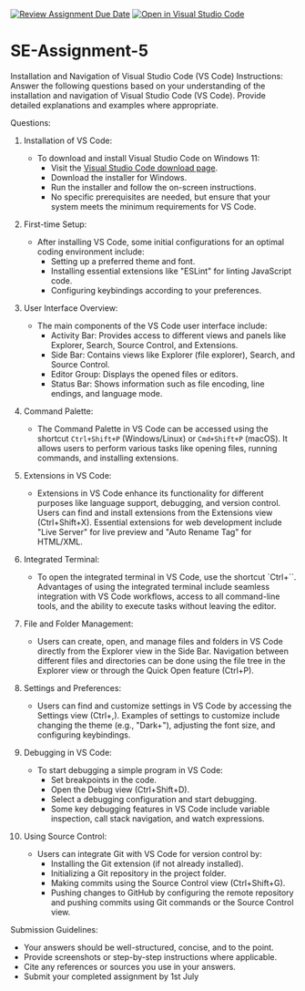 [![Review Assignment Due Date](https://classroom.github.com/assets/deadline-readme-button-24ddc0f5d75046c5622901739e7c5dd533143b0c8e959d652212380cedb1ea36.svg)](https://classroom.github.com/a/XoLGRbHq)
[![Open in Visual Studio Code](https://classroom.github.com/assets/open-in-vscode-718a45dd9cf7e7f842a935f5ebbe5719a5e09af4491e668f4dbf3b35d5cca122.svg)](https://classroom.github.com/online_ide?assignment_repo_id=15265972&assignment_repo_type=AssignmentRepo)
# SE-Assignment-5
Installation and Navigation of Visual Studio Code (VS Code)
 Instructions:
Answer the following questions based on your understanding of the installation and navigation of Visual Studio Code (VS Code). Provide detailed explanations and examples where appropriate.

 Questions:
1. Installation of VS Code:
   - To download and install Visual Studio Code on Windows 11:
     - Visit the [Visual Studio Code download page](https://code.visualstudio.com/Download).
     - Download the installer for Windows.
     - Run the installer and follow the on-screen instructions.
     - No specific prerequisites are needed, but ensure that your system meets the minimum requirements for VS Code.

2. First-time Setup:
   - After installing VS Code, some initial configurations for an optimal coding environment include:
     - Setting up a preferred theme and font.
     - Installing essential extensions like "ESLint" for linting JavaScript code.
     - Configuring keybindings according to your preferences.

3. User Interface Overview:
   - The main components of the VS Code user interface include:
     - Activity Bar: Provides access to different views and panels like Explorer, Search, Source Control, and Extensions.
     - Side Bar: Contains views like Explorer (file explorer), Search, and Source Control.
     - Editor Group: Displays the opened files or editors.
     - Status Bar: Shows information such as file encoding, line endings, and language mode.

4. Command Palette:
   - The Command Palette in VS Code can be accessed using the shortcut `Ctrl+Shift+P` (Windows/Linux) or `Cmd+Shift+P` (macOS). It allows users to perform various tasks like opening files, running commands, and installing extensions.

5. Extensions in VS Code:
   - Extensions in VS Code enhance its functionality for different purposes like language support, debugging, and version control. Users can find and install extensions from the Extensions view (Ctrl+Shift+X). Essential extensions for web development include "Live Server" for live preview and "Auto Rename Tag" for HTML/XML.

6. Integrated Terminal:
   - To open the integrated terminal in VS Code, use the shortcut `Ctrl+``. Advantages of using the integrated terminal include seamless integration with VS Code workflows, access to all command-line tools, and the ability to execute tasks without leaving the editor.

7. File and Folder Management:
   - Users can create, open, and manage files and folders in VS Code directly from the Explorer view in the Side Bar. Navigation between different files and directories can be done using the file tree in the Explorer view or through the Quick Open feature (Ctrl+P).

8. Settings and Preferences:
   - Users can find and customize settings in VS Code by accessing the Settings view (Ctrl+,). Examples of settings to customize include changing the theme (e.g., "Dark+"), adjusting the font size, and configuring keybindings.

9. Debugging in VS Code:
   - To start debugging a simple program in VS Code:
     - Set breakpoints in the code.
     - Open the Debug view (Ctrl+Shift+D).
     - Select a debugging configuration and start debugging.
     - Some key debugging features in VS Code include variable inspection, call stack navigation, and watch expressions.

10. Using Source Control:
    - Users can integrate Git with VS Code for version control by:
      - Installing the Git extension (if not already installed).
      - Initializing a Git repository in the project folder.
      - Making commits using the Source Control view (Ctrl+Shift+G).
      - Pushing changes to GitHub by configuring the remote repository and pushing commits using Git commands or the Source Control view.

 Submission Guidelines:
- Your answers should be well-structured, concise, and to the point.
- Provide screenshots or step-by-step instructions where applicable.
- Cite any references or sources you use in your answers.
- Submit your completed assignment by 1st July 

